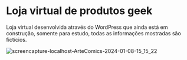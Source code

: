 # Loja virtual de produtos geek

Loja virtual desenvolvida através do WordPress que ainda está em construção, somente para estudo, todas as informações mostradas são fictícios.


![screencapture-localhost-ArteComics-2024-01-08-15_15_22](https://github.com/Jose-augusto-git/ArteComics/assets/73261477/293bbefc-2bc1-4a34-b517-1f3ba1c42563)
